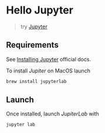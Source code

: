 # Hello Jupyter

> try [Jupyter](https://jupyter.org/)

## Requirements

See [Installing Jupyter](https://jupyter.org/install) official docs.

To install *Jupiter* on MacOS launch

```sh
brew install jupyterlab
```

## Launch

Once installed, launch _JupiterLab_ with

```sh
jupyter lab
```


